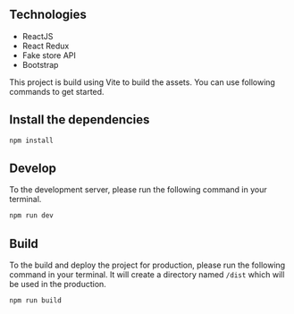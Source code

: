 ## Technologies
- ReactJS
- React Redux
- Fake store API
- Bootstrap

This project is build using Vite to build the assets. You can use following commands to get started.

## Install the dependencies

```bash
npm install
```

## Develop

To the development server, please run the following command in your terminal.

```bash
npm run dev
```

## Build

To the build and deploy the project for production, please run the following command in your terminal. It will create a directory named `/dist` which will be used in the production.

```bash
npm run build
```


